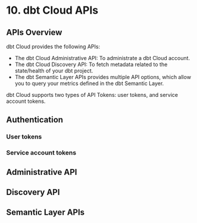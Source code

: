 # 10. dbt Cloud APIs
## APIs Overview
dbt Cloud provides the following APIs:
- The dbt Cloud Administrative API: To administrate a dbt Cloud account.
- The dbt Cloud Discovery API: To fetch metadata related to the state/health of your dbt project.
- The dbt Semantic Layer APIs provides multiple API options, which allow you to query your metrics defined in the dbt Semantic Layer.

dbt Cloud supports two types of API Tokens: user tokens, and service account tokens. 

## Authentication
### User tokens

### Service account tokens

## Administrative API

## Discovery API

## Semantic Layer APIs


































